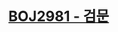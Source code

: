 # [BOJ2981 - 검문](https://www.acmicpc.net/problem/2981)
<!--tags: euclidean algorithm, math, number theory-->
